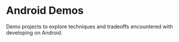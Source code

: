 # Android Demos

Demo projects to explore techniques and tradeoffs encountered with
developing on Android.
